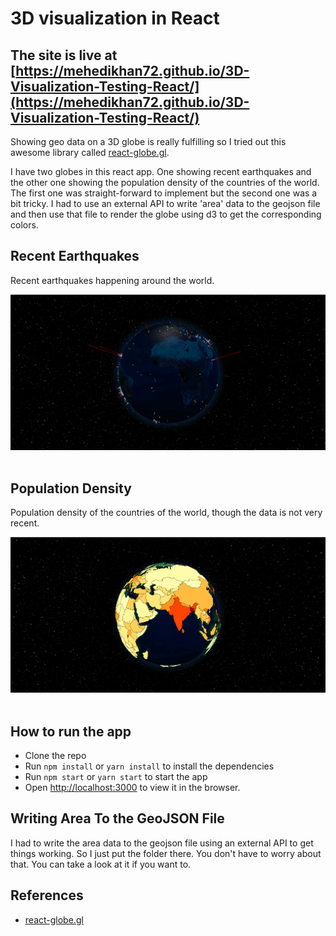 # 3D visualization in React

## The site is live at [https://mehedikhan72.github.io/3D-Visualization-Testing-React/](https://mehedikhan72.github.io/3D-Visualization-Testing-React/)

Showing geo data on a 3D globe is really fulfilling so I tried out this awesome library called [react-globe.gl](https://github.com/vasturiano/react-globe.gl).

I have two globes in this react app. One showing recent earthquakes and the other one showing the population density of the countries of the world. The first one was straight-forward to implement but the second one was a bit tricky. I had to use an external API to write 'area' data to the geojson file and then use that file to render the globe using d3 to get the corresponding colors.

## Recent Earthquakes
Recent earthquakes happening around the world.
<br />
<div align="center">
  <a href="https://mehedikhan72.github.io/3d/earthquake/"><img src="./readme-images/earthquake.png" alt="Image Description"></a>
</div>
<br />

## Population Density
Population density of the countries of the world, though the data is not very recent.
<br />
<div align="center">
  <a href="https://mehedikhan72.github.io/3d/population-density/"><img src="./readme-images/population-density.png" alt="Image Description"></a>
</div>
<br />

## How to run the app
- Clone the repo
- Run `npm install` or `yarn install` to install the dependencies
- Run `npm start` or `yarn start` to start the app
- Open [http://localhost:3000](http://localhost:3000) to view it in the browser.

## Writing Area To the GeoJSON File
I had to write the area data to the geojson file using an external API to get things working. So I just put the folder there. You don't have to worry about that. You can take a look at it if you want to.

## References
- [react-globe.gl](https://github.com/vasturiano/react-globe.gl)